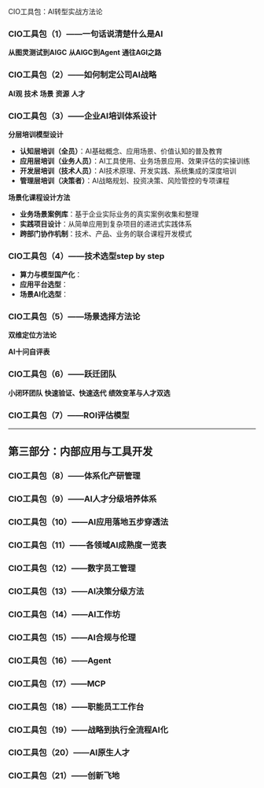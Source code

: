 CIO工具包：AI转型实战方法论


### CIO工具包（1）——一句话说清楚什么是AI

**从图灵测试到AIGC**
**从AIGC到Agent**
**通往AGI之路**

### CIO工具包（2）——如何制定公司AI战略

**AI观**
**技术**
**场景**
**资源**
**人才**

### CIO工具包（3）——企业AI培训体系设计

**分层培训模型设计**

* **认知层培训（全员）**：AI基础概念、应用场景、价值认知的普及教育
* **应用层培训（业务人员）**：AI工具使用、业务场景应用、效果评估的实操训练
* **开发层培训（技术人员）**：AI技术原理、开发实践、系统集成的深度培训
* **管理层培训（决策者）**：AI战略规划、投资决策、风险管控的专项课程

**场景化课程设计方法**

* **业务场景案例库**：基于企业实际业务的真实案例收集和整理
* **实践项目设计**：从简单应用到复杂项目的递进式实践体系
* **跨部门协作机制**：技术、产品、业务的联合课程开发模式

### CIO工具包（4）——技术选型step by step

* **算力与模型国产化**：
* **应用平台选型**：
* **场景AI化选型**：

### CIO工具包（5）——场景选择方法论

**双维定位方法论**

**AI十问自评表**

### CIO工具包（6）——跃迁团队

**小闭环团队**
**快速验证、快速迭代**
**绩效变革与人才双选**

### CIO工具包（7）——ROI评估模型


---

## 第三部分：内部应用与工具开发

### CIO工具包（8）——体系化产研管理



### CIO工具包（9）——AI人才分级培养体系



### CIO工具包（10）——AI应用落地五步穿透法

### CIO工具包（11）——各领域AI成熟度一览表

### CIO工具包（12）——数字员工管理

### CIO工具包（13）——AI决策分级方法


### CIO工具包（14）——AI工作坊


### CIO工具包（15）——AI合规与伦理


### CIO工具包（16）——Agent


### CIO工具包（17）——MCP

### CIO工具包（18）——职能员工工作台

### CIO工具包（19）——战略到执行全流程AI化

### CIO工具包（20）——AI原生人才

### CIO工具包（21）——创新飞地


